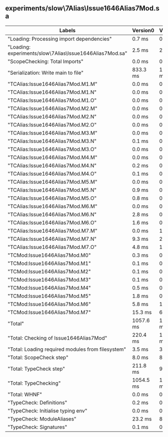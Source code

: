 # 
## experiments/slow\7Alias\Issue1646Alias7Mod.sa

Labels|Version0|Version1|Version2
---|---|---|---
"Loading: Processing import dependencies"|0.7 ms|0.7 ms|0.7 ms
"Loading: experiments/slow\\7Alias\\Issue1646Alias7Mod.sa"|2.5 ms|2.6 ms|2.6 ms
"ScopeChecking: Total Imports"|0.0 ms|0.0 ms|0.0 ms
"Serialization: Write main to file"|833.3 ms|1034.4 ms|1.2 ms
"TCAlias:Issue1646Alias7Mod.M1.M"|0.0 ms|0.0 ms|0.0 ms
"TCAlias:Issue1646Alias7Mod.M1.N"|0.0 ms|0.0 ms|0.0 ms
"TCAlias:Issue1646Alias7Mod.M1.O"|0.0 ms|0.0 ms|0.0 ms
"TCAlias:Issue1646Alias7Mod.M2.M"|0.0 ms|0.0 ms|0.0 ms
"TCAlias:Issue1646Alias7Mod.M2.N"|0.0 ms|0.0 ms|0.0 ms
"TCAlias:Issue1646Alias7Mod.M2.O"|0.0 ms|0.0 ms|0.0 ms
"TCAlias:Issue1646Alias7Mod.M3.M"|0.0 ms|0.0 ms|0.0 ms
"TCAlias:Issue1646Alias7Mod.M3.N"|0.1 ms|0.0 ms|0.0 ms
"TCAlias:Issue1646Alias7Mod.M3.O"|0.0 ms|0.0 ms|0.0 ms
"TCAlias:Issue1646Alias7Mod.M4.M"|0.0 ms|0.0 ms|0.0 ms
"TCAlias:Issue1646Alias7Mod.M4.N"|0.2 ms|0.0 ms|0.0 ms
"TCAlias:Issue1646Alias7Mod.M4.O"|0.1 ms|0.0 ms|0.0 ms
"TCAlias:Issue1646Alias7Mod.M5.M"|0.0 ms|0.0 ms|0.0 ms
"TCAlias:Issue1646Alias7Mod.M5.N"|0.9 ms|0.0 ms|0.0 ms
"TCAlias:Issue1646Alias7Mod.M5.O"|0.8 ms|0.0 ms|0.0 ms
"TCAlias:Issue1646Alias7Mod.M6.M"|0.0 ms|0.6 ms|0.0 ms
"TCAlias:Issue1646Alias7Mod.M6.N"|2.8 ms|0.7 ms|0.0 ms
"TCAlias:Issue1646Alias7Mod.M6.O"|1.6 ms|0.7 ms|0.0 ms
"TCAlias:Issue1646Alias7Mod.M7.M"|0.0 ms|1.7 ms|0.0 ms
"TCAlias:Issue1646Alias7Mod.M7.N"|9.3 ms|2.2 ms|0.0 ms
"TCAlias:Issue1646Alias7Mod.M7.O"|4.8 ms|1.9 ms|0.0 ms
"TCMod:Issue1646Alias7Mod.M0"|0.3 ms|0.3 ms|0.3 ms
"TCMod:Issue1646Alias7Mod.M1"|0.1 ms|0.0 ms|0.0 ms
"TCMod:Issue1646Alias7Mod.M2"|0.1 ms|0.0 ms|0.0 ms
"TCMod:Issue1646Alias7Mod.M3"|0.1 ms|0.0 ms|0.0 ms
"TCMod:Issue1646Alias7Mod.M4"|0.5 ms|0.1 ms|0.0 ms
"TCMod:Issue1646Alias7Mod.M5"|1.8 ms|0.4 ms|0.0 ms
"TCMod:Issue1646Alias7Mod.M6"|5.8 ms|1.5 ms|0.0 ms
"TCMod:Issue1646Alias7Mod.M7"|15.3 ms|6.4 ms|0.0 ms
"Total"|1057.6 ms|1138.9 ms|13.4 ms
"Total: Checking of Issue1646Alias7Mod"|220.4 ms|100.1 ms|7.9 ms
"Total: Loading required modules from filesystem"|3.5 ms|3.6 ms|3.5 ms
"Total: ScopeCheck step"|8.0 ms|8.3 ms|7.3 ms
"Total: TypeCheck step"|211.8 ms|92.4 ms|0.5 ms
"Total: TypeChecking"|1054.5 ms|1135.6 ms|9.4 ms
"Total: WHNF"|0.0 ms|0.1 ms|0.0 ms
"TypeCheck: Definitions"|0.2 ms|0.2 ms|0.2 ms
"TypeCheck: Initialise typing env"|0.0 ms|0.0 ms|0.0 ms
"TypeCheck: ModuleAliases"|23.2 ms|8.7 ms|0.2 ms
"TypeCheck: Signatures"|0.1 ms|0.1 ms|0.0 ms

